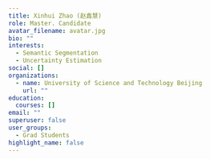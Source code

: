 ```yaml
---
title: Xinhui Zhao (赵鑫慧)
role: Master. Candidate
avatar_filename: avatar.jpg
bio: ""
interests:
  - Semantic Segmentation
  - Uncertainty Estimation
social: []
organizations:
  - name: University of Science and Technology Beijing
    url: ""
education:
  courses: []
email: ""
superuser: false
user_groups:
  - Grad Students
highlight_name: false
---
```

